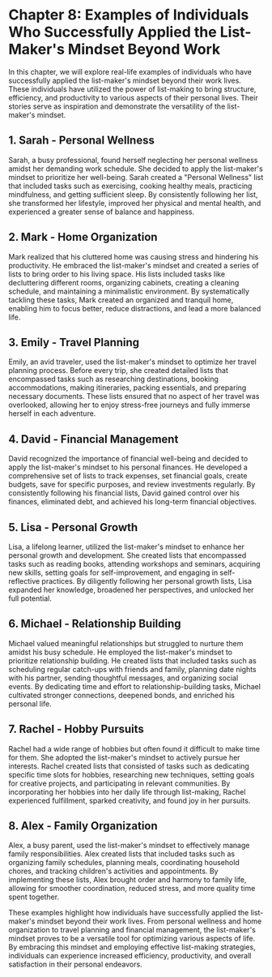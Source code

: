 Chapter 8: Examples of Individuals Who Successfully Applied the List-Maker's Mindset Beyond Work
================================================================================================

In this chapter, we will explore real-life examples of individuals who have successfully applied the list-maker's mindset beyond their work lives. These individuals have utilized the power of list-making to bring structure, efficiency, and productivity to various aspects of their personal lives. Their stories serve as inspiration and demonstrate the versatility of the list-maker's mindset.

**1. Sarah - Personal Wellness**
--------------------------------

Sarah, a busy professional, found herself neglecting her personal wellness amidst her demanding work schedule. She decided to apply the list-maker's mindset to prioritize her well-being. Sarah created a "Personal Wellness" list that included tasks such as exercising, cooking healthy meals, practicing mindfulness, and getting sufficient sleep. By consistently following her list, she transformed her lifestyle, improved her physical and mental health, and experienced a greater sense of balance and happiness.

**2. Mark - Home Organization**
-------------------------------

Mark realized that his cluttered home was causing stress and hindering his productivity. He embraced the list-maker's mindset and created a series of lists to bring order to his living space. His lists included tasks like decluttering different rooms, organizing cabinets, creating a cleaning schedule, and maintaining a minimalistic environment. By systematically tackling these tasks, Mark created an organized and tranquil home, enabling him to focus better, reduce distractions, and lead a more balanced life.

**3. Emily - Travel Planning**
------------------------------

Emily, an avid traveler, used the list-maker's mindset to optimize her travel planning process. Before every trip, she created detailed lists that encompassed tasks such as researching destinations, booking accommodations, making itineraries, packing essentials, and preparing necessary documents. These lists ensured that no aspect of her travel was overlooked, allowing her to enjoy stress-free journeys and fully immerse herself in each adventure.

**4. David - Financial Management**
-----------------------------------

David recognized the importance of financial well-being and decided to apply the list-maker's mindset to his personal finances. He developed a comprehensive set of lists to track expenses, set financial goals, create budgets, save for specific purposes, and review investments regularly. By consistently following his financial lists, David gained control over his finances, eliminated debt, and achieved his long-term financial objectives.

**5. Lisa - Personal Growth**
-----------------------------

Lisa, a lifelong learner, utilized the list-maker's mindset to enhance her personal growth and development. She created lists that encompassed tasks such as reading books, attending workshops and seminars, acquiring new skills, setting goals for self-improvement, and engaging in self-reflective practices. By diligently following her personal growth lists, Lisa expanded her knowledge, broadened her perspectives, and unlocked her full potential.

**6. Michael - Relationship Building**
--------------------------------------

Michael valued meaningful relationships but struggled to nurture them amidst his busy schedule. He employed the list-maker's mindset to prioritize relationship building. He created lists that included tasks such as scheduling regular catch-ups with friends and family, planning date nights with his partner, sending thoughtful messages, and organizing social events. By dedicating time and effort to relationship-building tasks, Michael cultivated stronger connections, deepened bonds, and enriched his personal life.

**7. Rachel - Hobby Pursuits**
------------------------------

Rachel had a wide range of hobbies but often found it difficult to make time for them. She adopted the list-maker's mindset to actively pursue her interests. Rachel created lists that consisted of tasks such as dedicating specific time slots for hobbies, researching new techniques, setting goals for creative projects, and participating in relevant communities. By incorporating her hobbies into her daily life through list-making, Rachel experienced fulfillment, sparked creativity, and found joy in her pursuits.

**8. Alex - Family Organization**
---------------------------------

Alex, a busy parent, used the list-maker's mindset to effectively manage family responsibilities. Alex created lists that included tasks such as organizing family schedules, planning meals, coordinating household chores, and tracking children's activities and appointments. By implementing these lists, Alex brought order and harmony to family life, allowing for smoother coordination, reduced stress, and more quality time spent together.

These examples highlight how individuals have successfully applied the list-maker's mindset beyond their work lives. From personal wellness and home organization to travel planning and financial management, the list-maker's mindset proves to be a versatile tool for optimizing various aspects of life. By embracing this mindset and employing effective list-making strategies, individuals can experience increased efficiency, productivity, and overall satisfaction in their personal endeavors.

